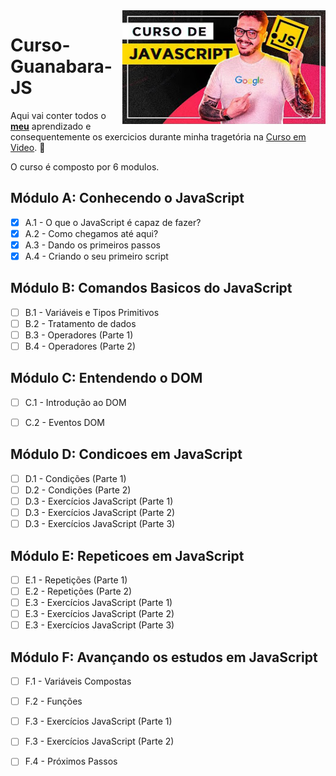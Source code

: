 <img src = "/Arquivos-Extras/guanabarajs.jpg" width = "325px" align = "right">

# Curso-Guanabara-JS

Aqui vai conter todos o __[meu](https://www.linkedin.com/in/khallyl-reis-fonseca/)__ aprendizado e consequentemente os exercicios durante minha tragetória na [Curso em Video](https://www.cursoemvideo.com/). :rocket:

O curso é composto por 6 modulos.

## Módulo A: Conhecendo o JavaScript

- [x] A.1 - O que o JavaScript é capaz de fazer?
- [x] A.2 - Como chegamos até aqui?
- [x] A.3 - Dando os primeiros passos
- [x] A.4 - Criando o seu primeiro script

## Módulo B: Comandos Basicos do JavaScript

- [ ] B.1 - Variáveis e Tipos Primitivos
- [ ] B.2 - Tratamento de dados
- [ ] B.3 - Operadores (Parte 1)
- [ ] B.4 - Operadores (Parte 2)

## Módulo C: Entendendo o DOM

- [ ] C.1 - Introdução ao DOM
- [ ] C.2 - Eventos DOM


## Módulo D: Condicoes em JavaScript

- [ ] D.1 - Condições (Parte 1)
- [ ] D.2 - Condições (Parte 2)
- [ ] D.3 - Exercícios JavaScript (Parte 1)
- [ ] D.3 - Exercícios JavaScript (Parte 2)
- [ ] D.3 - Exercícios JavaScript (Parte 3)

## Módulo E: Repeticoes em JavaScript

- [ ] E.1 - Repetições (Parte 1)
- [ ] E.2 - Repetições (Parte 2)
- [ ] E.3 - Exercícios JavaScript (Parte 1)
- [ ] E.3 - Exercícios JavaScript (Parte 2)
- [ ] E.3 - Exercícios JavaScript (Parte 3)

## Módulo F: Avançando os estudos em JavaScript

- [ ] F.1 - Variáveis Compostas
- [ ] F.2 - Funções
- [ ] F.3 - Exercícios JavaScript (Parte 1)
- [ ] F.3 - Exercícios JavaScript (Parte 2)
- [ ] F.4 - Próximos Passos





